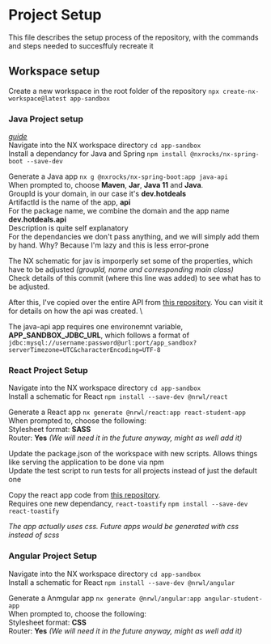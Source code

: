 # Project Setup
This file describes the setup process of the repository, with the commands and steps needed to succesffuly recreate it

## Workspace setup
Create a new workspace in the root folder of the repository
`npx create-nx-workspace@latest app-sandbox`

### Java Project setup
*[guide](https://www.linkedin.com/pulse/integrating-spring-boot-application-inside-nx-workspace-tine-kondo/)* \
Navigate into the NX workspace directory `cd app-sandbox` \
Install a dependancy for Java and Spring 
`npm install @nxrocks/nx-spring-boot --save-dev`

Generate a Java app
`nx g @nxrocks/nx-spring-boot:app java-api` \
When prompted to, choose **Maven**, **Jar**, **Java 11** and **Java**. \
GroupId is your domain, in our case it's **dev.hotdeals** \
ArtifactId is the name of the app, **api** \
For the package name, we combine the domain and the app name **dev.hotdeals.api** \
Description is quite self explanatory \
For the dependancies we don't pass anything, and we will simply add them by hand. Why? Because I'm lazy and this is less error-prone

The NX schematic for jav is imporperly set some of the properties, which have to be adjusted *(groupId, name and corresponding main class)* \
Check details of this commit (where this line was added) to see what has to be adjusted.

After this, I've copied over the entire API from [this repository](https://github.com/Kwandes/sonito). You can visit it for details on how the api was created. \

The java-api app requires one environemnt variable, **APP_SANDBOX_JDBC_URL**, which follows a format of `jdbc:mysql://username:password@url:port/app_sandbox?serverTimezone=UTC&characterEncoding=UTF-8`

### React Project Setup
Navigate into the NX workspace directory `cd app-sandbox` \
Install a schematic for React `npm install --save-dev @nrwl/react`

Generate a React app `nx generate @nrwl/react:app react-student-app` \
When prompted to, choose the following: \
Stylesheet format: **SASS** \
Router: **Yes** *(We will need it in the future anyway, might as well add it)*

Update the package.json of the workspace with new scripts. Allows things like serving the application to be done via npm \
Update the test script to run tests for all projects instead of just the default one

Copy the react app code from [this repository](https://github.com/Kwandes/sonito). \
Requires one new dependancy, `react-toastify` `npm install --save-dev react-toastify`

*The app actually uses css. Future apps would be generated with css instead of scss*

### Angular Project Setup
Navigate into the NX workspace directory `cd app-sandbox` \
Install a schematic for React `npm install --save-dev @nrwl/angular`

Generate a Anmgular app `nx generate @nrwl/angular:app angular-student-app` \
When prompted to, choose the following: \
Stylesheet format: **CSS** \
Router: **Yes** *(We will need it in the future anyway, might as well add it)*
